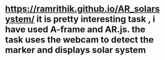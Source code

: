 # https://ramrithik.github.io/AR_solarsystem/ it is pretty interesting task , i have used A-frame and AR.js. the task uses the webcam to detect the marker and displays solar system
